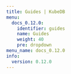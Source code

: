 ```yaml
---
title: Guides | KubeDB
menu:
  docs_0.12.0:
    identifier: guides
    name: Guides
    weight: 40
    pre: dropdown
menu_name: docs_0.12.0
info:
  version: 0.12.0
---
```


